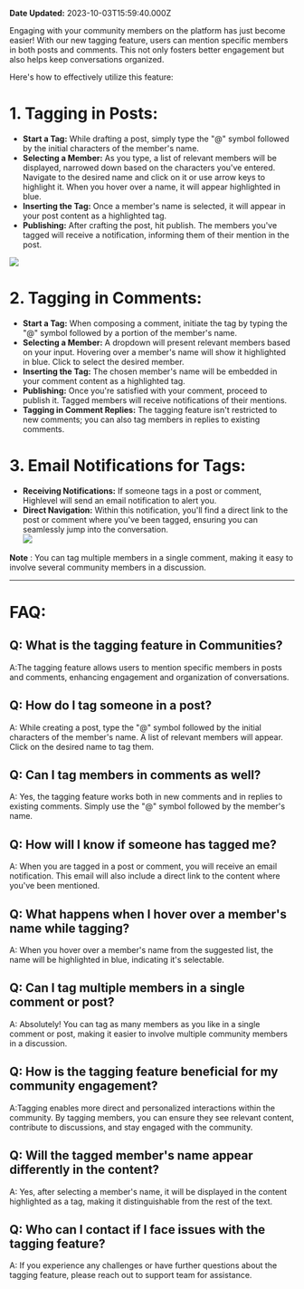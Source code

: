 **Date Updated:** 2023-10-03T15:59:40.000Z

Engaging with your community members on the platform has just become easier! With our new tagging feature, users can mention specific members in both posts and comments. This not only fosters better engagement but also helps keep conversations organized. 

Here's how to effectively utilize this feature:

  
# **1\. Tagging in Posts:**

* **Start a Tag:** While drafting a post, simply type the "@" symbol followed by the initial characters of the member's name.
* **Selecting a Member:** As you type, a list of relevant members will be displayed, narrowed down based on the characters you've entered. Navigate to the desired name and click on it or use arrow keys to highlight it. When you hover over a name, it will appear highlighted in blue.
* **Inserting the Tag:** Once a member's name is selected, it will appear in your post content as a highlighted tag.
* **Publishing:** After crafting the post, hit publish. The members you've tagged will receive a notification, informing them of their mention in the post.

![](https://s3.amazonaws.com/cdn.freshdesk.com/data/helpdesk/attachments/production/155009090586/original/Zeq2Kp4i7qCWhmM2yZ2F4pZnfERGSgFFLg.png?1696328466)

# **2\. Tagging in Comments:**

* **Start a Tag:** When composing a comment, initiate the tag by typing the "@" symbol followed by a portion of the member's name.
* **Selecting a Member:** A dropdown will present relevant members based on your input. Hovering over a member's name will show it highlighted in blue. Click to select the desired member.
* **Inserting the Tag:** The chosen member's name will be embedded in your comment content as a highlighted tag.
* **Publishing:** Once you're satisfied with your comment, proceed to publish it. Tagged members will receive notifications of their mentions.
* **Tagging in Comment Replies:** The tagging feature isn't restricted to new comments; you can also tag members in replies to existing comments.

  
# **3\. Email Notifications for Tags:**

* **Receiving Notifications:** If someone tags in a post or comment, Highlevel will send an email notification to alert you.
* **Direct Navigation:** Within this notification, you'll find a direct link to the post or comment where you've been tagged, ensuring you can seamlessly jump into the conversation.  
![](https://s3.amazonaws.com/cdn.freshdesk.com/data/helpdesk/attachments/production/155009090533/original/q16Jz7647fJD8WqPZBH6mTDRXrVkS5hogg.png?1696328430)

**Note** : You can tag multiple members in a single comment, making it easy to involve several community members in a discussion.

  
---

# **FAQ:**

  
## **Q:** **What is the tagging feature in Communities?**

A:The tagging feature allows users to mention specific members in posts and comments, enhancing engagement and organization of conversations.

  
## **Q: How do I tag someone in a post?**

A: While creating a post, type the "@" symbol followed by the initial characters of the member's name. A list of relevant members will appear. Click on the desired name to tag them.

## **Q:** **Can I tag members in comments as well?**

A: Yes, the tagging feature works both in new comments and in replies to existing comments. Simply use the "@" symbol followed by the member's name.

## **Q:** **How will I know if someone has tagged me?**

A: When you are tagged in a post or comment, you will receive an email notification. This email will also include a direct link to the content where you've been mentioned.

## **Q: What happens when I hover over a member's name while tagging?**

A: When you hover over a member's name from the suggested list, the name will be highlighted in blue, indicating it's selectable.

## **Q: Can I tag multiple members in a single comment or post?**

A: Absolutely! You can tag as many members as you like in a single comment or post, making it easier to involve multiple community members in a discussion.

  
## **Q: How is the tagging feature beneficial for my community engagement?**

A:Tagging enables more direct and personalized interactions within the community. By tagging members, you can ensure they see relevant content, contribute to discussions, and stay engaged with the community.

## **Q:** **Will the tagged member's name appear differently in the content?**

A: Yes, after selecting a member's name, it will be displayed in the content highlighted as a tag, making it distinguishable from the rest of the text.

## **Q: Who can I contact if I face issues with the tagging feature?**

A: If you experience any challenges or have further questions about the tagging feature, please reach out to support team for assistance.